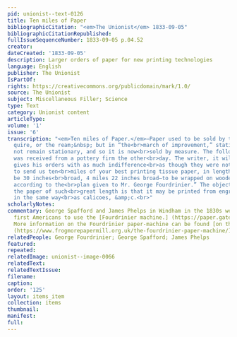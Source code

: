 ```yaml
---
pid: unionist--text-0126
title: Ten miles of Paper
bibliographicCitation: "<em>The Unionist</em> 1833-09-05"
bibliographicCitationRepublished: 
fullIssueSequenceNumber: 1833-09-05 p.04.52
creator: 
dateCreated: '1833-09-05'
description: Larger orders of paper for new printing technologies
language: English
publisher: The Unionist
IsPartOf: 
rights: https://creativecommons.org/publicdomain/mark/1.0/
source: The Unionist
subject: Miscellaneous Filler; Science
type: Text
category: Unionist content
articleType: 
volume: '1'
issue: '6'
transcription: "<em>Ten miles of Paper.</em>—Paper used to be sold by the sheet, the
  quire, or the ream;&nbsp; but in “the<br>march of improvement,” stationary will
  not remain stationary, and so it is now<br>sold by measure. The following order
  was received from a pottery firm the other<br>day. The writer, it will be observed,
  gives his orders with as much indifference<br>as though they were not at all extraordinary:—“Gentlemen—Please
  to send us ten<br>miles of your best printing tissue paper, in length; 6 miles to
  be 30 inches<br>broad, 4 miles 22 inches broad—to be wrapped on wooden rollers,
  according to the<br>plan given to Mr. George Fourdrinier.” The object of having
  the paper of such<br>great length is that it may be printed from engraved cylinders,
  in the same way<br>as calicoes, &amp;c.<br>"
scholarlyNotes: 
commentary: George Spafford and James Phelps in Windham in the 1830s were among the
  first Americans to use the [Fourdrinier machine.] (https://paper.gatech.edu/advent-paper-machine)
  More information on the Fourdrinier paper-machine can be found [on this website.]
  (https://www.frogmorepapermill.org.uk/the-fourdrinier-paper-machine/)
relatedPeople: George Fourdrinier; George Spafford; James Phelps
featured: 
repeated: 
relatedImage: unionist--image-0066
relatedText: 
relatedTextIssue: 
filename: 
caption: 
order: '125'
layout: items_item
collection: items
thumbnail: 
manifest: 
full: 
---
```

